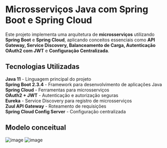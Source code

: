 #  Microsserviços Java com Spring Boot e Spring Cloud  

Este projeto implementa uma arquitetura de **microsserviços** utilizando **Spring Boot** e **Spring Cloud**, aplicando conceitos essenciais como **API Gateway, Service Discovery, Balanceamento de Carga, Autenticação OAuth2 com JWT** e **Configuração Centralizada**.  

##  Tecnologias Utilizadas  

**Java 11** - Linguagem principal do projeto  
 **Spring Boot 2.3.4** - Framework para desenvolvimento de aplicações Java  
 **Spring Cloud** - Ferramentas para microsserviços  
 **OAuth2 + JWT** - Autenticação e autorização seguras  
 **Eureka** - Service Discovery para registro de microsserviços  
 **Zuul API Gateway** - Roteamento de requisições  
 **Spring Cloud Config Server** - Configuração centralizada  

## Modelo conceitual
![image](https://github.com/user-attachments/assets/06c323d8-4157-4588-8ae6-974ec335cf6c)
![image](https://github.com/user-attachments/assets/6ed49012-2b05-4b74-887e-29b995dd11a8)
